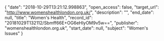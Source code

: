 {
  "date": "2018-10-29T13:21:12.998863", 
  "open_access": false, 
  "target_url": "http://www.womenshealthlondon.org.uk/", 
  "description": "", 
  "end_date": null, 
  "title": "Women's Health", 
  "record_id": "20181029T132112/Sbmff66E+OG6eHIyOM9v5w==", 
  "publisher": "womenshealthlondon.org.uk", 
  "start_date": null, 
  "subject": "Women's Issues"
}


